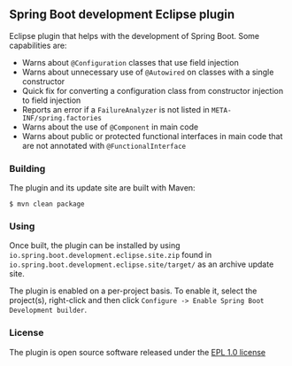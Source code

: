## Spring Boot development Eclipse plugin

Eclipse plugin that helps with the development of Spring Boot. Some capabilities are:

 - Warns about `@Configuration` classes that use field injection
 - Warns about unnecessary use of `@Autowired` on classes with a single constructor
 - Quick fix for converting a configuration class from constructor injection to field injection
 - Reports an error if a `FailureAnalyzer` is not listed in `META-INF/spring.factories`
 - Warns about the use of `@Component` in main code
 - Warns about public or protected functional interfaces in main code that are not annotated
   with `@FunctionalInterface`

### Building

The plugin and its update site are built with Maven:

``` $ mvn clean package ```

### Using

Once built, the plugin can be installed by using `io.spring.boot.development.eclipse.site.zip`
found in `io.spring.boot.development.eclipse.site/target/` as an archive update site.

The plugin is enabled on a per-project basis. To enable it, select the project(s), right-click
and then click `Configure -> Enable Spring Boot Development builder`.

### License

The plugin is open source software released under the [EPL 1.0 license][1]

[1]: https://www.eclipse.org/legal/epl-v10.html
